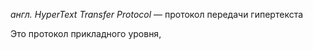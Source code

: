 _англ. HyperText Transfer Protocol_ — протокол передачи гипертекста

Это протокол прикладного уровня, 